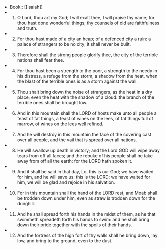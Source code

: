 - Book:: [[Isaiah]]
- 1. O Lord, thou art my God; I will exalt thee, I will praise thy name; for thou hast done wonderful things; thy counsels of old are faithfulness and truth.
- 2. For thou hast made of a city an heap; of a defenced city a ruin: a palace of strangers to be no city; it shall never be built.
- 3. Therefore shall the strong people glorify thee, the city of the terrible nations shall fear thee.
- 4. For thou hast been a strength to the poor, a strength to the needy in his distress, a refuge from the storm, a shadow from the heat, when the blast of the terrible ones is as a storm against the wall.
- 5. Thou shalt bring down the noise of strangers, as the heat in a dry place; even the heat with the shadow of a cloud: the branch of the terrible ones shall be brought low.
- 6. And in this mountain shall the LORD of hosts make unto all people a feast of fat things, a feast of wines on the lees, of fat things full of marrow, of wines on the lees well refined.
- 7. And he will destroy in this mountain the face of the covering cast over all people, and the vail that is spread over all nations.
- 8. He will swallow up death in victory; and the Lord GOD will wipe away tears from off all faces; and the rebuke of his people shall he take away from off all the earth: for the LORD hath spoken it.
- 9. And it shall be said in that day, Lo, this is our God; we have waited for him, and he will save us: this is the LORD; we have waited for him, we will be glad and rejoice in his salvation.
- 10. For in this mountain shall the hand of the LORD rest, and Moab shall be trodden down under him, even as straw is trodden down for the dunghill.
- 11. And he shall spread forth his hands in the midst of them, as he that swimmeth spreadeth forth his hands to swim: and he shall bring down their pride together with the spoils of their hands.
- 12. And the fortress of the high fort of thy walls shall he bring down, lay low, and bring to the ground, even to the dust.
